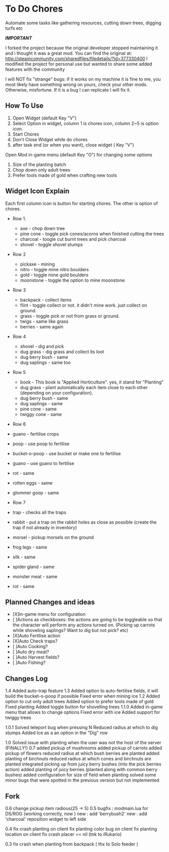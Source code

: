 To Do Chores
===================
Automate some tasks like gathering resources, cutting down trees, digging turfs etc

***IMPORTANT***

I forked the project because the original developer stopped maintaining it and i thought it was a great mod.
You can find the original at:
http://steamcommunity.com/sharedfiles/filedetails/?id=377330400
I modified the project for personal use but wanted to share some added features with the community

I will NOT fix "strange" bugs: if it works on my machine it is fine to me, you most likely have something wrong on yours, check your other mods. Otherwise, misfortune.
If it is a bug I can replicate I will fix it.


How To Use
----------------------
1. Open Widget (default Key "V") 
2. Select Option
 in widget, column 1 is chores icon, column 2~5 is option icon. 
3. Start Chores
4. Don't Close Widget while do chores
5. after task end (or when you want), close widget ( Key "V") 

Open Mod in-game menu (default Key "O") for changing some options
1. Size of the planting batch
2. Chop down only adult trees
3. Prefer tools made of gold when crafting new tools
 
Widget Icon Explain
-----------------------------
Each first column icon is button for starting chores.
The other is option of chores.

* Row 1. 
  * axe - chop down tree
  * pine cone - toggle pick cones/acorns when finished cutting the trees
  * charcoal - toogle cut burnt trees and pick charcoal
  * shovel - toggle shovel stumps

* Row 2
  * pickaxe - mining
  * nitro - toggle mine nitro boulders
  * gold - toggle mine gold boulders
  * moonstone - toggle the option to mine moonstone

* Row 3
  * backpack - collect items
  * flint - toggle collect or not. it didn't mine work. just collect on ground.
  * grass - toggle pick or not from grass or ground.
  * twigs - same like grass
  * berries - same again

* Row 4
  * shovel - dig and pick
  * dug grass - dig grass and collect its loot
  * dug berry bush - same
  * dug saplings - same too

* Row 5
  * book - This book is "Applied Horticulture". yes, it stand for "Planting"
  * dug grass - plant automatically each item close to each other (depending on your configuration). 
  * dug berry bush - same
  * dug saplings - same 
  * pine cone - same 
  * twiggy cone - same
  
 * Row 6
  * guano - fertilise crops
  * poop - use poop to fertilise
  * bucket-o-poop - use bucket or make one to fertilise
  * guano - use guano to fertilise
  * rot - same
  * rotten eggs - same
  * glommer goop - same
  
 * Row 7
  * trap - checks all the traps
  * rabbit - put a trap on the rabbit holes as close as possible (create the trap if not already in inventory)
  * morsel - pickup morsels on the ground
  * frog legs - same
  * silk - same
  * spider gland - same
  * monster meat - same
  * rot - same

Planned Changes and ideas
------------------------
* [X]In-game menu for configuration
* [ ]Actions as checkboxes: the actions are going to be toggleable so that the character will perform any actions turned on. (Picking up carrots while shoveling saplings? Want to dig but not pick? etc)
* [X]Auto Fertilise action
* [X]Auto Check traps?
* [ ]Auto Cooking?
* [ ]Auto dry meat?
* [ ]Auto Harvest fields?
* [ ]Auto Fishing?

Changes Log
------------------------
1.4
	Added auto-trap feature
1.3
	Added option to auto-fertilise fields, it will build the bucket-o-poop if possible
	Fixed error when mining ice
1.2
	Added option to cut only adult trees
	Added option to prefer tools made of gold
	Fixed planting
	Added toggle button for shovelling trees
1.1.0
	Added in-game menu that allows to change options
	Fixed error with ice
	Added support for twiggy trees
	
1.0.1
	Solved teleport bug when pressing N
	Reduced radius at which to dig stumps
	Added Ice as a an option in the "Dig" row
	
1.0
	Solved issue with planting when the user was not the host of the server (FINALLY!)
0.7
	added pickup of mushrooms
	added pickup of carrots
	added pickup of flowers
	reduced radius at which bush berries are planted
	added planting of birchnuts
	reduced radius at which cones and birchnuts are planted
	integrated picking up from juicy berry bushes (into the pick berries action)
	added planting of juicy berries (planted along with common berry bushes)
	added configuration for size of field when planting
	solved some minor bugs that were spotted in the previous version but not implemented
  

Fork
------------------------
0.6
	change pickup item radious(25 -> 5)
0.5
	bugfix : modmain.lua for DS/ROG (working correctly, now ) 
	new : add 'berrybush2'
	new : add 'charcoal'
	reposition widget to left side

0.4
	fix crash planting on client
	fix planting color bug on client
	fix planting location on client
	fix crash placer == nil (tnk to iRukario)

0.3 
	fix crash when planting from backpack  ( thx to Solo feeder )



